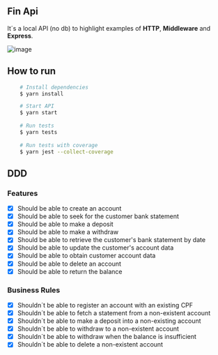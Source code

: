 ## Fin Api

It´s a local API (no db) to highlight examples of **HTTP**, **Middleware** and **Express**.

![image](https://img.shields.io/badge/Node.js-43853D?style=for-the-badge&logo=node.js&logoColor=white)

## How to run
```bash
    # Install dependencies
    $ yarn install

    # Start API
    $ yarn start
    
    # Run tests
    $ yarn tests
    
    # Run tests with coverage
    $ yarn jest --collect-coverage
```

## DDD

### Features
- [x] Should be able to create an account
- [x] Should be able to seek for the customer bank statement
- [x] Should be able to make a deposit
- [x] Should be able to make a withdraw
- [x] Should be able to retrieve the customer's bank statement by date
- [x] Should be able to update the customer's account data
- [x] Should be able to obtain customer account data
- [x] Should be able to delete an account
- [x] Should be able to return the balance

### Business Rules
- [x] Shouldn´t be able to register an account with an existing CPF
- [x] Shouldn´t be able to fetch a statement from a non-existent account
- [x] Shouldn´t be able to make a deposit into a non-existing account
- [x] Shouldn´t be able to withdraw to a non-existent account
- [x] Shouldn´t be able to withdraw when the balance is insufficient
- [x] Shouldn´t be able to delete a non-existent account
